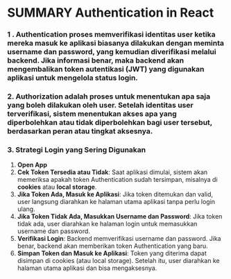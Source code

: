 # SUMMARY Authentication in React

### 1 . Authentication proses memverifikasi identitas user ketika mereka masuk ke aplikasi biasanya dilakukan dengan meminta username dan password, yang kemudian diverifikasi melalui backend. Jika informasi benar, maka backend akan mengembalikan token autentikasi (JWT) yang digunakan aplikasi untuk mengelola status login.

### 2. Authorization adalah proses untuk menentukan apa saja yang boleh dilakukan oleh user. Setelah identitas user terverifikasi, sistem menentukan akses apa yang diperbolehkan atau tidak diperbolehkan bagi user tersebut, berdasarkan peran atau tingkat aksesnya.

### 3. Strategi Login yang Sering Digunakan
1. **Open App**
2. **Cek Token Tersedia atau Tidak**: Saat aplikasi dimulai, sistem akan memeriksa apakah token Authentication sudah tersimpan, misalnya di **cookies** atau **local storage**.
3. **Jika Token Ada, Masuk ke Aplikasi**: Jika token ditemukan dan valid, user langsung diarahkan ke halaman utama aplikasi tanpa perlu login ulang.
4. **Jika Token Tidak Ada, Masukkan Username dan Password**: Jika token tidak ada, user diarahkan ke halaman login untuk memasukkan username dan password.
5. **Verifikasi Login**: Backend memverifikasi username dan password. Jika benar, backend akan memberikan token Authentication yang baru.
6. **Simpan Token dan Masuk ke Aplikasi**: Token yang diterima dapat disimpan di cookies (atau local storage). Setelah itu, user diarahkan ke halaman utama aplikasi dan bisa mengaksesnya.